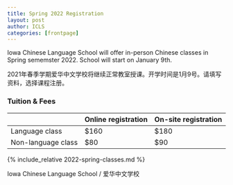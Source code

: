 ```yaml
---
title: Spring 2022 Registration  
layout: post
author: ICLS
categories: [frontpage]
---
```

Iowa Chinese Language School will offer in-person Chinese classes in Spring sememster 2022. School will start on January 9th.
	
2021年春季学期爱华中文学校将继续正常教室授课。开学时间是1月9号。请填写资料，选择课程注册。

###  Tuition & Fees

|              | Online registration        | On-site registration |
|:-------------|:------------------|:------|
| Language class | $160  | $180  |
| Non-language class | $80    | $90  |

{% include_relative 2022-spring-classes.md %}


Iowa Chinese Language School / 爱华中文学校	
